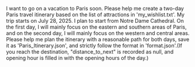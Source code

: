 I want to go on a vacation to Paris soon. Please help me create a two-day Paris travel itinerary based on the list of attractions in 'my_wishlist.txt'. My trip starts on July 28, 2025. I plan to start from Notre Dame Cathedral. On the first day, I will mainly focus on the eastern and southern areas of Paris, and on the second day, I will mainly focus on the western and central areas. Please help me plan the itinerary with a reasonable path for both days, save it as 'Paris_Itinerary.json', and strictly follow the format in 'format.json'.(If you reach the destination, "distance_to_next" is recorded as null, and opening hour is filled in with the opening hours of the day.)